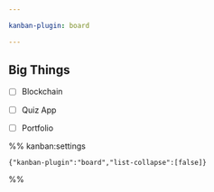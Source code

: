 ```yaml
---

kanban-plugin: board

---
```


## Big Things

- [ ] Blockchain
- [ ] Quiz App
- [ ] Portfolio




%% kanban:settings
```
{"kanban-plugin":"board","list-collapse":[false]}
```
%%